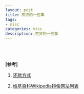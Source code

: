 ```yaml
---
layout: post
title: 房贷的一些事
tags:
- misc
categories: misc
description: 房贷的一些事
---
```







<!-- more -->






<br />
<br />

**[参考]**

1. [还款方式](https://www.rong360.com/baike/68.html)

2. [维基百科Wikipedia镜像网站列表](http://www.zgc261.com/wikipedia.html)


<br />
<br />
<br />

